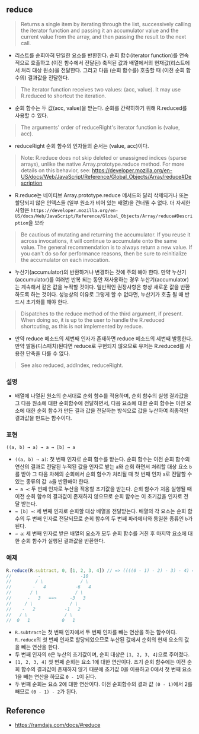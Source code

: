 ## reduce
> Returns a single item by iterating through the list, successively calling the iterator function and passing it an accumulator value and the current value from the array, and then passing the result to the next call.
- 리스트를 순회아혀 단일한 요소를 반환한다. 순회 함수(iterator function)를 연속적으로 호출하고 (이전 함수에서 전달된) 축적된 값과 배열에서의 현재값(리스트에서 처리 대상 원소)을 전달한다. 그리고 다음 (순회 함수를) 호출할 때 (이전 순회 함수의) 결과값을 전달한다.

> The iterator function receives two values: (acc, value). It may use R.reduced to shortcut the iteration.
- 순회 함수는 두 값(acc, value)을 받는다. 순회를 간략히하기 위해 R.reduced를 사용할 수 있다.

> The arguments' order of reduceRight's iterator function is (value, acc).
- reduceRight 순회 함수의 인자들의 순서는 (value, acc)이다.

> Note: R.reduce does not skip deleted or unassigned indices (sparse arrays), unlike the native Array.prototype.reduce method. For more details on this behavior, see: https://developer.mozilla.org/en-US/docs/Web/JavaScript/Reference/Global_Objects/Array/reduce#Description
- R.reduce는 네이티브 Array.prototype.reduce 메서드와 달리 삭제되거나 또는 할당되지 않은 인덱스들 (일부 원소가 비어 있는 배열)을 건너뛸 수 없다. 더 자세한 사항은 `https://developer.mozilla.org/en-US/docs/Web/JavaScript/Reference/Global_Objects/Array/reduce#Description`을 보라

> Be cautious of mutating and returning the accumulator. If you reuse it across invocations, it will continue to accumulate onto the same value. The general recommendation is to always return a new value. If you can't do so for performance reasons, then be sure to reinitialize the accumulator on each invocation.
- 누산기(accumulator)의 반환하거나 변경하는 것에 주의 해야 한다. 만약 누산기(accumulator)를 여러번 반복 되는 동안 재사용하는 경우 누산기(accumulator)는 계속해서 같은 값을 누적할 것이다. 일반적인 권장사항은 항상 새로운 값을 반환하도록 하는 것이다. 성능상의 이유로 그렇게 할 수 없다면, 누산기가 호출 될 때 반드시 초기화를 해야 한다.

> Dispatches to the reduce method of the third argument, if present. When doing so, it is up to the user to handle the R.reduced shortcuting, as this is not implemented by reduce.
- 만약 reduce 메소드의 세번째 인자가 존재하면 reduce 메소드의 세번째 발동한다. 만약 발동(디스패치)된다면 reduce로 구현되지 않으므로 유저는 R.reduced를 사용한 단축을 다룰 수 없다. 

> See also reduced, addIndex, reduceRight.

### 설명
- 배열에 나열된 원소의 순서대로 순회 함수를 적용하며, 순회 함수의 실행 결과값을 그 다음 원소에 대한 순회함수에 전달하면서, 다음 요소에 대한 순회 함수는 이전 요소에 대한 순회 함수가 만든 결과 값을 전달하는 방식으로 값을 누산하여 최종적인 결과값을 만드는 함수이다.

### 표현
```
((a, b) → a) → a → [b] → a
```
- `((a, b) → a)`: 첫 번째 인자로 순회 함수를 받는다. 순회 함수는 이전 순회 함수의 연산의 결과로 전달된 누적된 값을 인자로 받는 `a`와 순회 하면서 처리할 대상 요소 `b`를 받아 그 다음 차혜의 순회에서 순회 함수가 처리될 때 첫 번째 인자 `a`로 전달할 수 있는 종류의 값` a`을 반환해야 한다.
- `→ a →`: 두 번째 인자로 누산을 적용할 초기값을 받는다. 순회 함수가 처음 실행될 때 이전 순회 함수의 결과값이 존재하지 않으므로 순회 함수는 이 초기값을 인자로 전달 받는다.
- `→ [b] →`: 세 번째 인자로 순회할 대상 배열을 전달받는다. 배열의 각 요소는 순회 함수의 두 번째 인자로 전달되므로 순회 함수의 두 번째 파라메터와 동일한 종류인 `b`가 된다.
- `→ a`: 세 번째 인자로 받은 배열의 요소가 모두 순회 함수를 거친 후 마지막 요소에 대한 순회 함수가 실행된 결과값을 반환한다.

### 예제
```js
R.reduce(R.subtract, 0, [1, 2, 3, 4]) // => ((((0 - 1) - 2) - 3) - 4) = -10
//          -               -10
//         / \              / \
//        -   4           -6   4
//       / \              / \
//      -   3   ==>     -3   3
//     / \              / \
//    -   2           -1   2
//   / \              / \
//  0   1            0   1
```
- `R.subtract`는 첫 번째 인자에서 두 번째 인자를 빼는 연산을 하는 함수이다. `R.reduce`의 첫 번째 인자로 할당되었으므로 누산된 값에서 순회의 현재 요소의 값을 빼는 연산을 한다.
- 두 번째 인자의 `0`은 누산의 초기값이며, 순회 대상은 `[1, 2, 3, 4]`으로 주어졌다.
- `[1, 2, 3, 4]` 첫 번째 순회는 요소 1에 대한 연산이다. 초기 순회 함수에는 이전 순회 함수의 결과값이 존재하지 않기 때문에 초기값 0을 이용하고 0에서 첫 번째 요소 1을 빼는 연산을 하므로 `0 - 1`이 된다.
- 두 번째 순회는 요소 2에 대한 연산이다. 이전 순회함수의 결과 값 `(0 - 1)`에서 2를 빼므로 `(0 - 1) - 2`가 된다.

## Reference
- https://ramdajs.com/docs/#reduce
